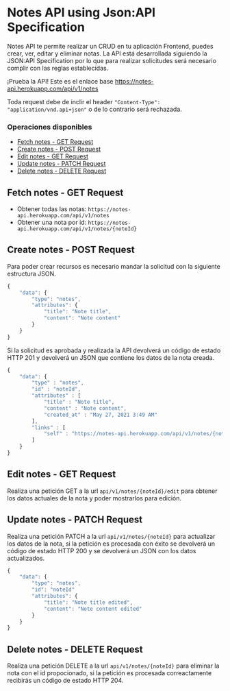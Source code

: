 # Notes API using Json:API Specification

Notes API te permite realizar un CRUD en tu aplicación Frontend, puedes crear, ver, editar y eliminar notas. La API está desarrollada siguiendo la JSON:API Specification por lo que para realizar solicitudes será necesario complir con las reglas establecidas.

¡Prueba la API! Este es el enlace base <https://notes-api.herokuapp.com/api/v1/notes>

Toda request debe de inclir el header `"Content-Type": "application/vnd.api+json"` o de lo contrario será rechazada.

### Operaciones disponibles

* [Fetch notes - GET Request](#fetch-notes-get-request)
* [Create notes - POST Request](#create-notes-post-request)
* [Edit notes - GET Request](#edit-notes-get-request)
* [Update notes - PATCH Request](#update-notes-patch-request)
* [Delete notes - DELETE Request](#delete-notes-delete-request)

## Fetch notes - GET Request

* Obtener todas las notas: `https://notes-api.herokuapp.com/api/v1/notes`
* Obtener una nota por id: `https://notes-api.herokuapp.com/api/v1/notes/{noteId}`

## Create notes - POST Request

Para poder crear recursos es necesario mandar la solicitud con la siguiente estructura JSON.

```javascript
{
    "data": {
        "type": "notes",
        "attributes": {
            "title": "Note title",
            "content": "Note content"
        }
    }
}
```

Si la solicitud es aprobada y realizada la API devolverá un código de estado HTTP 201 y devolverá un JSON que contiene los datos de la nota creada.

```javascript
{
    "data": {
        "type" : "notes",
        "id" : "noteId",
        "attributes" : [
            "title" : "Note title",
            "content" : "Note content",
            "created_at" : "May 27, 2021 3:49 AM"
        ],
        "links" : [
            "self" : "https://notes-api.herokuapp.com/api/v1/notes/{noteId}"
        ]
    }
}
```

## Edit notes - GET Request

Realiza una petición GET a la url `api/v1/notes/{noteId}/edit` para obtener los datos actuales de la nota y poder mostrarlos para edición.

## Update notes - PATCH Request

Realiza una petición PATCH a la url `api/v1/notes/{noteId}` para actualizar los datos de la nota, si la petición es procesada con éxito se devolverá un código de estado HTTP 200 y se devolverá un JSON con los datos actualizados.

```javascript
{
    "data": {
        "type": "notes",
        "id": "noteId"
        "attributes": {
            "title": "Note title edited",
            "content": "Note content edited"
        }
    }
}
```

## Delete notes - DELETE Request

Realiza una petición DELETE a la url `api/v1/notes/{noteId}` para eliminar la nota con el id propocionado, si la petición es procesada correactamente recibirás un código de estado HTTP 204.

[API URL]: https://notes-api.herokuapp.com/